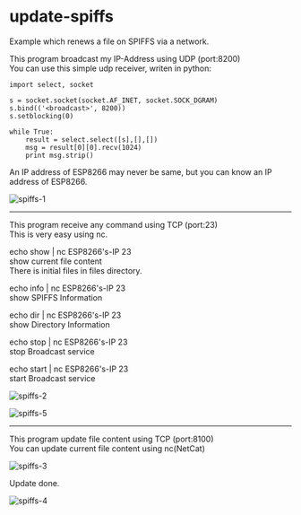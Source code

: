 # update-spiffs

Example which renews a file on SPIFFS via a network.   

This program broadcast my IP-Address using UDP (port:8200)   
You can use this simple udp receiver, writen in python:   

	import select, socket

	s = socket.socket(socket.AF_INET, socket.SOCK_DGRAM)
	s.bind(('<broadcast>', 8200))
	s.setblocking(0)

	while True:
	    result = select.select([s],[],[])
	    msg = result[0][0].recv(1024)
	    print msg.strip()

An IP address of ESP8266 may never be same, but you can know an IP address of ESP8266.   

![spiffs-1](https://user-images.githubusercontent.com/6020549/52171728-4c051780-27a5-11e9-81ad-b5adda456ca1.jpg)

---

This program receive any command using TCP (port:23)   
This is very easy using nc.   

echo show | nc ESP8266's-IP 23   
show current file content   
There is initial files in files directory.   

echo info | nc ESP8266's-IP 23   
show SPIFFS Information   

echo dir | nc ESP8266's-IP 23   
show Directory Information   

echo stop | nc ESP8266's-IP 23   
stop Broadcast service   

echo start | nc ESP8266's-IP 23   
start Broadcast service

![spiffs-2](https://user-images.githubusercontent.com/6020549/52172428-2fbba780-27b2-11e9-9e3d-3b467585ed78.jpg)

![spiffs-5](https://user-images.githubusercontent.com/6020549/52172426-2fbba780-27b2-11e9-8d48-6a65f43ee3ca.jpg)

---


This program update file content using TCP (port:8100)   
You can update current file content using nc(NetCat)   

![spiffs-3](https://user-images.githubusercontent.com/6020549/52172429-2fbba780-27b2-11e9-98d9-238df8c48367.jpg)

Update done.   

![spiffs-4](https://user-images.githubusercontent.com/6020549/52172430-2fbba780-27b2-11e9-85b0-8139135ee6b5.jpg)

